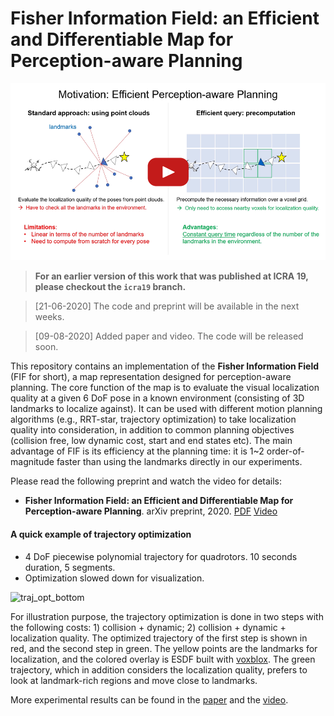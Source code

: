 # Fisher Information Field: an Efficient and Differentiable Map for Perception-aware Planning

[![Fisher Information Field for Perception-aware Planning](./doc/ytb_thumbnail.png)](https://youtu.be/auQCljSmDKI)

> **For an earlier version of this work that was published at ICRA 19, please checkout the `icra19` branch.**

> [21-06-2020] The code and preprint will be available in the next weeks.

> [09-08-2020] Added paper and video. The code will be released soon.

This repository contains an implementation of the **Fisher Information Field** (FIF for short), a map representation designed for perception-aware planning.
The core function of the map is to evaluate the visual localization quality at a given 6 DoF pose in a known environment (consisting of 3D landmarks to localize against).
It can be used with different motion planning algorithms (e.g., RRT-star, trajectory optimization) to take localization quality into consideration, in addition to common planning objectives (collision free, low dynamic cost, start and end states etc).
The main advantage of FIF is its efficiency at the planning time: it is 1~2 order-of-magnitude faster than using the landmarks directly in our experiments.

Please read the following preprint and watch the video for details:

* **Fisher Information Field: an Efficient and Differentiable Map for Perception-aware Planning**. arXiv preprint, 2020. [PDF](http://rpg.ifi.uzh.ch/docs/Arxiv20_Zhang_FIF.pdf) [Video](https://youtu.be/auQCljSmDKI)

#### A quick example of trajectory optimization
* 4 DoF piecewise polynomial trajectory for quadrotors. 10 seconds duration, 5 segments.
* Optimization slowed down for visualization.
<!-- ![traj_opt_mid](doc/traj_opt_mid.gif) -->
![traj_opt_bottom](doc/traj_opt_bottom.gif)

For illustration purpose, the trajectory optimization is done in two steps with the following costs: 1) collision + dynamic; 2) collision + dynamic + localization quality.
The optimized trajectory of the first step is shown in red, and the second step in green.
The yellow points are the landmarks for localization, and the colored overlay is ESDF built with [voxblox](https://github.com/ethz-asl/voxblox).
The green trajectory, which in addition considers the localization quality, prefers to look at landmark-rich regions and move close to landmarks.

More experimental results can be found in the [paper](http://rpg.ifi.uzh.ch/docs/Arxiv20_Zhang_FIF.pdf) and the [video](https://youtu.be/auQCljSmDKI).